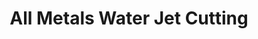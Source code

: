 ---
title: "All Metals Water Jet Cutting"
url: /grand-junction/all-metals-water-jet-cutting/
shop: shop
---